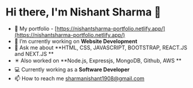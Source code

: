 # Hi there, I'm Nishant Sharma 👋

- 🧧 My portfolio - [https://nishantsharma-portfolio.netlify.app/](https://nishantsharma-portfolio.netlify.app/)
- 🔭 I’m currently working on **Website Development** 
- 💬 Ask me about **HTML, CSS, JAVASCRIPT, BOOTSTRAP, REACT.JS and NEXT.JS **
- ✴️ Also worked on **Node.js, Expressjs, MongoDB, Github, AWS **
- 💻 Currently working as a **Software Developer**
- 📫 How to reach me sharmanishant1908@gmail.com
